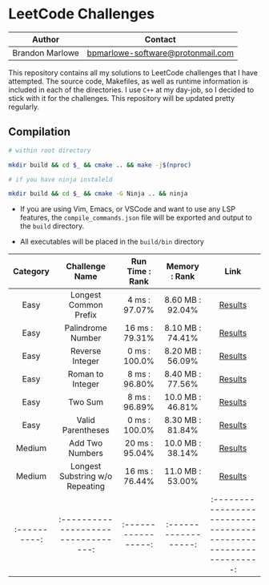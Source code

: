 # LeetCode Challenges

| Author          | Contact                           |
| --------------- | --------------------------------- |
| Brandon Marlowe | bpmarlowe-software@protonmail.com |

This repository contains all my solutions to LeetCode challenges that I have attempted. The source
code, Makefiles, as well as runtime information is included in each of the directories. I use
`C++` at my day-job, so I decided to stick with it for the challenges. This repository will be
updated pretty regularly.

## Compilation

```sh
# within root directory

mkdir build && cd $_ && cmake .. && make -j$(nproc)

# if you have ninja instaleld

mkdir build && cd $_ && cmake -G Ninja .. && ninja
```

- If you are using Vim, Emacs, or VSCode and want to use any LSP features, the
  `compile_commands.json` file will be exported and output to the `build` directory.

- All executables will be placed in the `build/bin` directory

|   Category   |           Challenge Name            |   Run Time : Rank   |    Memory : Rank     |                               Link                                |
| :----------: | :---------------------------------: | :-----------------: | :------------------: | :---------------------------------------------------------------: |
|     Easy     |        Longest Common Prefix        |    4 ms : 97.07%    |   8.60 MB : 92.04%   |   [Results](https://leetcode.com/submissions/detail/240839966/)   |
|     Easy     |          Palindrome Number          |   16 ms : 79.31%    |   8.10 MB : 74.41%   |   [Results](https://leetcode.com/submissions/detail/237364074/)   |
|     Easy     |           Reverse Integer           |    0 ms : 100.0%    |   8.20 MB : 56.09%   |   [Results](https://leetcode.com/submissions/detail/237356122/)   |
|     Easy     |          Roman to Integer           |    8 ms : 96.80%    |   8.40 MB : 77.56%   |   [Results](https://leetcode.com/submissions/detail/237590384/)   |
|     Easy     |               Two Sum               |    8 ms : 96.89%    |   10.0 MB : 46.81%   |   [Results](https://leetcode.com/submissions/detail/237585273/)   |
|     Easy     |          Valid Parentheses          |    0 ms : 100.0%    |   8.30 MB : 81.84%   |   [Results](https://leetcode.com/submissions/detail/241260100/)   |
|    Medium    |           Add Two Numbers           |   20 ms : 95.04%    |   10.0 MB : 38.14%   |   [Results](https://leetcode.com/submissions/detail/231515855/)   |
|    Medium    |   Longest Substring w/o Repeating   |   16 ms : 76.44%    |   11.0 MB : 53.00%   |   [Results](https://leetcode.com/submissions/detail/231767778/)   |
| :----------: | :---------------------------------: | :-----------------: | :------------------: | :---------------------------------------------------------------: |
